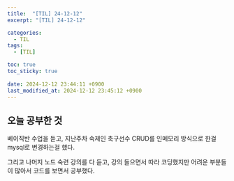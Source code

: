 ```yaml
---
title:  "[TIL] 24-12-12"
excerpt: "[TIL] 24-12-12"

categories:
  - TIL
tags:
  - [TIL]

toc: true
toc_sticky: true
 
date: 2024-12-12 23:44:11 +0900
last_modified_at: 2024-12-12 23:45:12 +0900
---
```


## 오늘 공부한 것

베이직반 수업을 듣고, 지난주차 숙제인 축구선수 CRUD를 인메모리 방식으로 한걸 mysql로 변경하는걸 했다.

그리고 나머지 노드 숙련 강의를 다 듣고, 강의 들으면서 따라 코딩했지만 어려운 부분들이 많아서 코드를 보면서 공부했다.